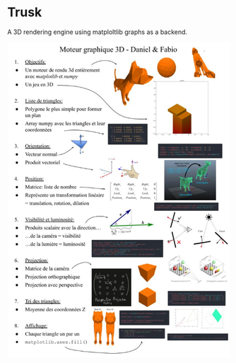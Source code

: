 # Trusk

A 3D rendering engine using matploltlib graphs as a backend.

![Cover imeage](https://raw.githubusercontent.com/daniel-roulin/Trusk/refs/heads/master/cover.jpg)
